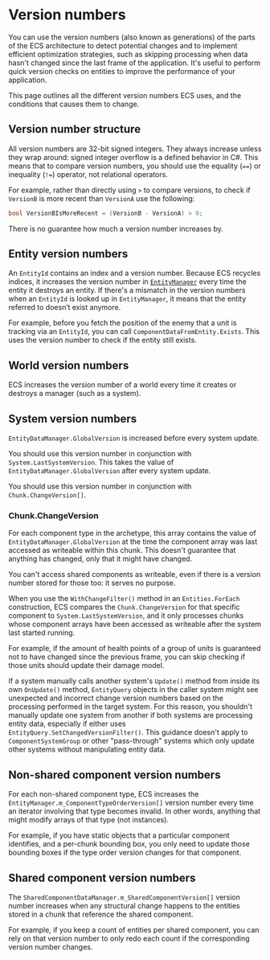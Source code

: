 # Version numbers

You can use the version numbers (also known as generations) of the parts of the ECS architecture to detect potential changes and to implement efficient optimization strategies, such as skipping processing when data hasn't changed since the last frame of the application. It's useful to perform quick version checks on entities to improve the performance of your application.

This page outlines all the different version numbers ECS uses, and the conditions that causes them to change.

## Version number structure

All version numbers are 32-bit signed integers. They always increase unless they wrap around: signed integer overflow is a defined behavior in C#. This means that to compare version numbers, you should use the equality (`==`) or inequality (`!=`) operator, not relational operators.

For example, rather than directly using `>` to compare versions, to check if `VersionB` is more recent than `VersionA` use the following:

```c#
bool VersionBIsMoreRecent = (VersionB - VersionA) > 0;
```

There is no guarantee how much a version number increases by.

## Entity version numbers

An `EntityId` contains an index and a version number. Because ECS recycles indices, it increases the version number in [`EntityManager`](xref:Unity.Entities.EntityManager) every time the entity it destroys an entity. If there's a mismatch in the version numbers when an `EntityId` is looked up in `EntityManager`, it means that the entity referred to doesn’t exist anymore.

For example, before you fetch the position of the enemy that a unit is tracking via an `EntityId`, you can call `ComponentDataFromEntity.Exists`. This uses the version number to check if the entity still exists.

## World version numbers

ECS increases the version number of a world every time it creates or destroys a manager (such as a system).

## System version numbers

`EntityDataManager.GlobalVersion` is increased before every system update.

You should use this version number in conjunction with `System.LastSystemVersion`. This takes the value of `EntityDataManager.GlobalVersion` after every system update.

You should use this version number in conjunction with `Chunk.ChangeVersion[]`.

### Chunk.ChangeVersion

For each component type in the archetype, this array contains the value of `EntityDataManager.GlobalVersion` at the time the component array was last accessed as writeable within this chunk. This doesn't guarantee that anything has changed, only that it might have changed.

You can't access shared components as writeable, even if there is a version number stored for those too: it serves no purpose.

When you use the `WithChangeFilter()` method in an `Entities.ForEach` construction, ECS compares the `Chunk.ChangeVersion` for that specific component to `System.LastSystemVersion`, and it only processes chunks whose component arrays have been accessed as writeable after the system last started running.

For example, if the amount of health points of a group of units is guaranteed not to have changed since the previous frame, you can skip checking if those units should update their damage model.

If a system manually calls another system's `Update()` method from inside its own `OnUpdate()` method, `EntityQuery` objects in the caller system might see unexpected and incorrect change version numbers based on the processing performed in the target system. For this reason, you shouldn't manually update one system from another if both systems are processing entity data, especially if either uses `EntityQuery.SetChangedVersionFilter()`. This guidance doesn't apply to `ComponentSystemGroup` or other "pass-through" systems which only update other systems without manipulating entity data.

## Non-shared component version numbers 

For each non-shared component type, ECS increases the `EntityManager.m_ComponentTypeOrderVersion[]` version number every time an iterator involving that type becomes invalid. In other words, anything that might modify arrays of that type (not instances).

For example, if you have static objects that a particular component identifies, and a per-chunk bounding box, you only need to update those bounding boxes if the type order version changes for that component.

## Shared component version numbers 

The `SharedComponentDataManager.m_SharedComponentVersion[]` version number increases when any structural change happens to the entities stored in a chunk that reference the shared component.

For example, if you keep a count of entities per shared component, you can rely on that version number to only redo each count if the corresponding version number changes.
